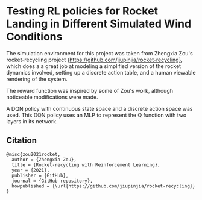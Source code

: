 # Testing RL policies for Rocket Landing in Different Simulated Wind Conditions

The simulation environment for this project was taken from Zhengxia Zou's rocket-recycling project {https://github.com/jiupinjia/rocket-recycling}, which does a a great job at modeling a simplified version of the rocket dynamics involved, setting up a discrete action table, and a human viewable rendering of the system.

The reward function was inspired by some of Zou's work, although noticeable modifications were made.

A DQN policy with continuous state space and a discrete action space was used. This DQN policy uses an MLP to represent the Q function with two layers in its network.

## Citation

``````
@misc{zou2021rocket,
  author = {Zhengxia Zou},
  title = {Rocket-recycling with Reinforcement Learning},
  year = {2021},
  publisher = {GitHub},
  journal = {GitHub repository},
  howpublished = {\url{https://github.com/jiupinjia/rocket-recycling}}
}
``````